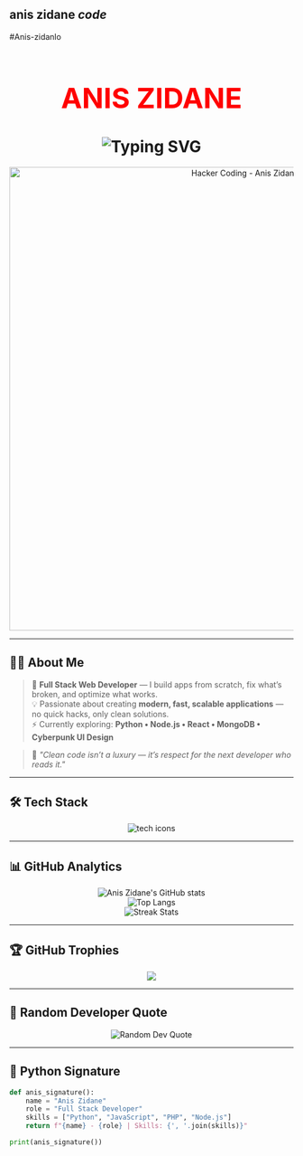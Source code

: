 ## anis zidane *code*
#Anis-zidanlo
<!--

  🔥 ANIS ZIDANE — Professional GitHub README
-->

<h1 align="center" style="font-size:50px; font-weight:bold; color:#FF0000;">
  ANIS ZIDANE
</h1>

<h1 align="center">
  <img src="https://readme-typing-svg.demolab.com?font=Fira+Code&weight=600&size=32&duration=4000&pause=1000&color=FF0000&center=true&vCenter=true&width=800&lines=Full+Stack+Web+Developer;Cyberpunk+%7C+Creative+%7C+Minimalist;Python+%7C+Node.js+%7C+React+%7C+MongoDB" alt="Typing SVG" />
</h1>

<!-- 🔥 Hacker Coding GIF -->
<p align="center">
  <img src="https://i.gifer.com/3HeK.gif" width="820" alt="Hacker Coding - Anis Zidane" />
</p>

---

## 👨‍💻 About Me  

> 🔴 **Full Stack Web Developer** — I build apps from scratch, fix what’s broken, and optimize what works.  
> 💡 Passionate about creating **modern, fast, scalable applications** — no quick hacks, only clean solutions.  
> ⚡ Currently exploring: **Python • Node.js • React • MongoDB • Cyberpunk UI Design**  

> 🎯 *"Clean code isn’t a luxury — it’s respect for the next developer who reads it."*  

---

## 🛠️ Tech Stack  

<div align="center">
  <img src="https://skillicons.dev/icons?i=python,js,php,nodejs,react,html,css,mysql,mongodb,git,github,vscode,figma,linux,docker" alt="tech icons" />
</div>

---

## 📊 GitHub Analytics  

<div align="center">

![Anis Zidane's GitHub stats](https://github-readme-stats.vercel.app/api?username=Zidanlo&show_icons=true&theme=radical&title_color=FF0000&icon_color=FF0000&bg_color=0d1117&hide_border=true)  
![Top Langs](https://github-readme-stats.vercel.app/api/top-langs/?username=aniszidane&layout=compact&theme=radical&title_color=FF0000&bg_color=0d1117&hide_border=true)  
![Streak Stats](https://streak-stats.demolab.com?user=aniszidane&theme=radical&ring=FF0000&fire=FF0000&currStreakLabel=FF0000&background=0d1117&hide_border=true)

</div>

---

## 🏆 GitHub Trophies  

<p align="center">
  <img src="https://github-profile-trophy.vercel.app/?username=aniszidane&theme=radical&column=6&margin-w=10&margin-h=10&no-frame=true&title=Commits,Stars,Followers,Repositories,PullRequest,Issues" />
</p>

---

## 📜 Random Developer Quote  

<p align="center">
  <img src="https://quotes-github-readme.vercel.app/api?type=horizontal&theme=radical&quote=Clean+Code+Always+Wins&author=Anis+Zidane" alt="Random Dev Quote"/>
</p>

---

## 🐍 Python Signature  

```python
def anis_signature():
    name = "Anis Zidane"
    role = "Full Stack Developer"
    skills = ["Python", "JavaScript", "PHP", "Node.js"]
    return f"{name} - {role} | Skills: {', '.join(skills)}"

print(anis_signature())

